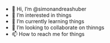 - 👋 Hi, I’m @simonandreashuber
- 👀 I’m interested in things
- 🌱 I’m currently learning things
- 💞️ I’m looking to collaborate on thinngs
- 📫 How to reach me for things

<!---
simonandreashuber/simonandreashuber is a ✨ special ✨ repository because its `README.md` (this file) appears on your GitHub profile.
You can click the Preview link to take a look at your changes.
--->
